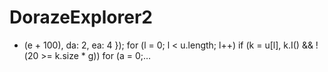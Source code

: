 # DorazeExplorer2
+ (e + 100), da: 2, ea: 4 }); for (l = 0; l &lt; u.length; l++) if (k = u[l], k.I() &amp;&amp; !(20 >= k.size * g)) for (a = 0;…
